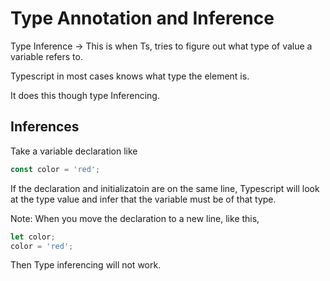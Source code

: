 # Type Annotation and Inference

Type Inference -> This is when Ts, tries to figure out what type of value a variable refers to.

Typescript in most cases knows what type the element is.

It does this though type Inferencing.

## Inferences

Take a variable declaration like

```javascript
const color = 'red';
```

If the declaration and initializatoin are on the same line, Typescript will look at the type value and infer that the variable must be of that type.

Note: When you move the declaration to a new line, like this,

```javascript
let color;
color = 'red';
```

Then Type inferencing will not work.
